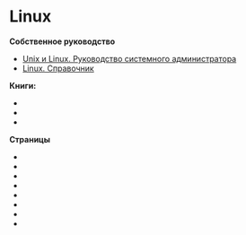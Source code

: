 # Linux

**Собственное руководство**
- [Unix и Linux. Руководство системного администратора](tutorial/contents.md)
- [Linux. Справочник](guide/contents.md)

**Книги:**
- []()
- []()
- []()

**Страницы**
- []()
- []()
- []()
- []()
- []()
- []()
- []()
- []()